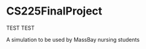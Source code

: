CS225FinalProject
=================

TEST
TEST



A simulation to be used by MassBay nursing students
